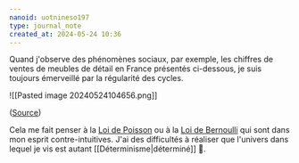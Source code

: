 ```yaml
---
nanoid: uotnineso197
type: journal_note
created_at: 2024-05-24 10:36
---
```

Quand j'observe des phénomènes sociaux, par exemple, les chiffres de ventes de meubles de détail en France présentés ci-dessous, je suis toujours émerveillé par la régularité des cycles.

![[Pasted image 20240524104656.png]]

([Source](https://www.insee.fr/fr/statistiques/serie/010542654#Graphique))

Cela me fait penser à la [Loi de Poisson](https://fr.wikipedia.org/wiki/Loi_de_Poisson) ou à la [Loi de Bernoulli](https://fr.wikipedia.org/wiki/Loi_de_Bernoulli) qui sont dans mon esprit contre-intuitives. J'ai des difficultés à réaliser que l'univers dans lequel je vis est autant [[Déterminisme|déterminé]] 🤔.
